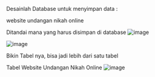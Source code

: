 Desainlah Database untuk menyimpan data :

website undangan nikah online

Ditandai mana yang harus disimpan di database
![image](https://github.com/Zahwaaa07/praktikum.md/assets/160214330/4277f6b0-2a8c-4085-96d0-af9db218a175)

![image](https://github.com/Zahwaaa07/praktikum.md/assets/160214330/a5e6c418-3c11-4397-bda9-6513e300b901)

Bikin Tabel nya, bisa jadi lebih dari satu tabel

Tabel Website Undangan Nikah Online
![image](https://github.com/Zahwaaa07/praktikum.md/assets/160214330/cdffe5c4-6d5e-4e3a-a345-8704a6ad0823)
